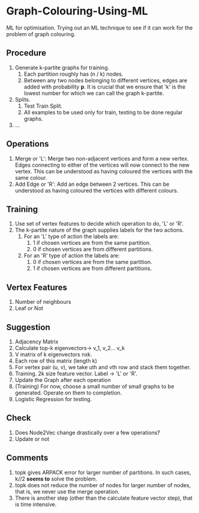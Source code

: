 # Graph-Colouring-Using-ML
ML for optimisation.
Trying out an ML technique to see if it can work for the problem of graph colouring.

## Procedure
1. Generate k-partite graphs for training.
    1. Each partition roughly has (n / k) nodes.
    2. Between any two nodes belonging to different vertices, edges are added with probability __p__.
It is crucial that we ensure that 'k' is the lowest number for which we can call the graph k-partite.
2. Splits.
    1. Test Train Split.
    2. All examples to be used only for train, testing to be done regular graphs.
3. ...

## Operations
1. Merge or 'L': Merge two non-adjacent vertices and form a new vertex. Edges connecting to either of the vertices will now connect to the new vertex. This can be understood as having coloured the vertices with the same colour.
2. Add Edge or 'R': Add an edge between 2 vertices. This can be understood as having coloured the vertices with different colours.

## Training
1. Use set of vertex features to decide which operation to do, 'L' or 'R'.
2. The k-partite nature of the graph supplies labels for the two actions.
    1. For an 'L' type of action the labels are:
        1. 1 if chosen vertices are from the same partition.
        2. 0 if chosen vertices are from different partitions.
    2. For an 'R' type of action the labels are:
        1. 0 if chosen vertices are from the same partition.
        2. 1 if chosen vertices are from different partitions.

## Vertex Features
1. Number of neighbours
2. Leaf or Not

## Suggestion
1. Adjacency Matrix
2. Calculate top-k eigenvectors-> v_1, v_2... v_k
3. V matrix of k eigenvectors nxk.
4. Each row of this matrix (length k)
5. For vertex pair (u, v), we take uth and vth row and stack them together.
6. Training. 2k size feature vector. Label -> 'L' or 'R'.
7. Update the Graph after each operation
8. (Training) For now, choose a small number of small graphs to be generated. Operate on them to completion.
9. Logistic Regression for testing.

## Check
1. Does Node2Vec change drastically over a few operations?
2. Update or not

## Comments
1. topk gives ARPACK error for larger number of partitions. In such cases, k//2 **seems to** solve the problem.
2. topk does not reduce the number of nodes for larger number of nodes, that is, we never use the merge operation.
3. There is another step (other than the calculate feature vector step), that is time intensive.
